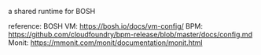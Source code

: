 a shared runtime for BOSH


reference:
BOSH VM: https://bosh.io/docs/vm-config/
BPM: https://github.com/cloudfoundry/bpm-release/blob/master/docs/config.md
Monit: https://mmonit.com/monit/documentation/monit.html
